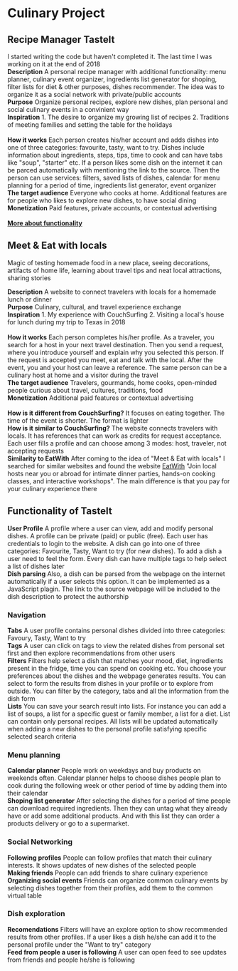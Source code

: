 # Culinary Project

## Recipe Manager TasteIt
I started writing the code but haven't completed it. The last time I was working on it at the end of 2018</br>
<b>Description</b> A personal recipe manager with additional functionality: menu planner, culinary event organizer, ingredients list generator for shoping, filter lists for diet & other purposes, dishes recommender. The idea was to organize it as a social network with private/public accounts</br>
<b>Purpose</b> Organize personal recipes, explore new dishes, plan personal and social culinary events in a convinient way</br>
<b>Inspiration</b> 1. The desire to organize my growing list of recipes 2. Traditions of meeting families and setting the table for the holidays</br> </br>
<b>How it works</b> Each person creates his/her account and adds dishes into one of three categories: favourite, tasty, want to try. Dishes include information about ingredients, steps, tips, time to cook and can have tabs like "soup", "starter" etc. If a person likes some dish on the internet it can be parced automatically with mentioning the link to the source. Then the person can use services: filters, saved lists of dishes, calendar for menu planning for a period of time, ingredients list generator, event organizer</br>
<b>The target audience</b> Everyone who cooks at home. Additional features are for people who likes to explore new dishes, to have social dining</br> 
<b>Monetization</b> Paid features, private accounts, or contextual advertising</br> </br>
<b>[More about functionality](#functionality-of-tasteit)</b>


## Meet & Eat with locals
Magic of testing homemade food in a new place, seeing decorations, artifacts of home life, learning about travel tips and neat local attractions, sharing stories</br> 

<b>Description</b> A website to connect travelers with locals for a homemade lunch or dinner</br>
<b>Purpose</b> Culinary, cultural, and travel experience exchange</br>
<b>Inspiration</b> 1. My experience with CouchSurfing 2. Visiting a local's house for lunch during my trip to Texas in 2018</br> </br>
<b>How it works</b> Each person completes his/her profile. As a traveler, you search for a host in your next travel destination. Then you send a request, where you introduce yourself and explain why you selected this person. If the request is accepted you meet, eat and talk with the local. After the event, you and your host can leave a reference. The same person can be a culinary host at home and a visitor during the travel</br>
<b>The target audience</b> Travelers, gourmands, home cooks, open-minded people curious about travel, cultures, traditions, food</br> 
<b>Monetization</b> Additional paid features or contextual advertising</br> </br>
<b>How is it different from CouchSurfing?</b> It focuses on eating together. The time of the event is shorter. The format is lighter</br>
<b>How is it similar to CouchSurfing?</b> The website connects travelers with locals. It has references that can work as credits for request acceptance. Each user fills a profile and can choose among 3 modes: host, traveler, not accepting requests</br>
<b>Similarity to EatWith</b> After coming to the idea of "Meet & Eat with locals" I searched for similar websites and found the website [EatWith](https://www.eatwith.com/) "Join local hosts near you or abroad for intimate dinner parties, hands-on cooking classes, and interactive workshops". The main difference is that you pay for your culinary experience there

## Functionality of TasteIt
<b>User Profile</b> A profile where a user can view, add and modify personal dishes. A profile can be private (paid) or public (free). Each user has credentials to login to the website. A dish can go into one of three categories: Favourite, Tasty, Want to try (for new dishes). To add a dish a user need to feel the form. Every dish can have multiple tags to help select a list of dishes later</br>
<b>Dish parsing</b> Also, a dish can be parsed from the webpage on the internet automatically if a user selects this option. It can be implemented as a JavaScript plagin. The link to the source webpage will be included to the dish description to protect the authorship</br>
### Navigation
<b>Tabs</b> A user profile contains personal dishes divided into three categories: Favoury, Tasty, Want to try</br>
<b>Tags</b> A user can click on tags to view the related dishes from personal set first and then explore recommendations from other users</br>
<b>Filters</b> Filters help select a dish that matches your mood, diet, ingredients present in the fridge, time you can spend on cooking etc. You choose your preferences about the dishes and the webpage generates results. You can select to form the results from dishes in your profile or to explore from outside. You can filter by the category, tabs and all the information from the dish form</br>
<b>Lists</b> You can save your search result into lists. For instance you can add a list of soups, a list for a specific guest or family member, a list for a diet. List can contain only personal recipes. All lists will be updated automatically when adding a new dishes to the personal profile satisfying specific selected search criteria</br>
### Menu planning
<b>Calendar planner</b> People work on weekdays and buy products on weekends often. Calendar planner helps to choose dishes people plan to cook during the following week or other period of time by adding them into their calendar</br>
<b>Shoping list generator</b> After selecting the dishes for a period of time people can download required ingredients. Then they can untag what they already have or add some additional products. And with this list they can order a products delivery or go to a supermarket.</br>
### Social Networking
<b>Following profiles</b> People can follow profiles that match their culinary interests. It shows updates of new dishes of the selected people</br>
<b>Making friends</b> People can add friends to share culinary experience</br>
<b>Organizing social events</b> Friends can organize common culinary events by selecting dishes together from their profiles, add them to the common virtual table</br>
### Dish exploration
<b>Recomendations</b> Filters will have an explore option to show recommended results from other profiles. If a user likes a dish he/she can add it to the personal profile under the "Want to try" category</br>
<b>Feed from people a user is following</b> A user can open feed to see updates from friends and people he/she is following</br>

